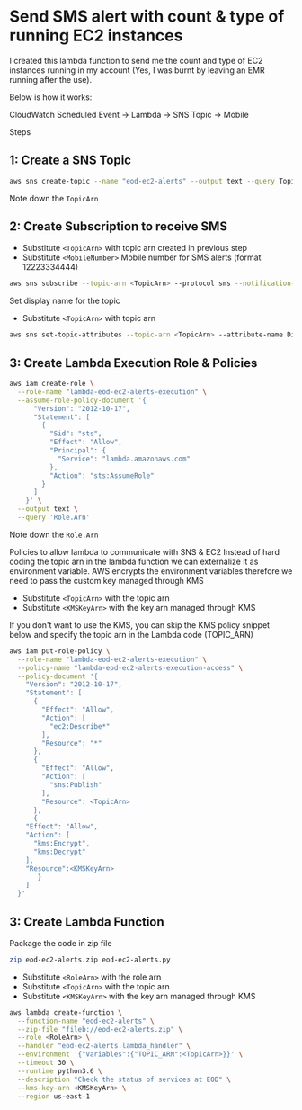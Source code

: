 # Send SMS alert with count & type of running EC2 instances

I created this lambda function to send me the count and type of EC2 instances running in my account (Yes, I was burnt by leaving an EMR running after the use). 

Below is how it works:

CloudWatch Scheduled Event -> Lambda -> SNS Topic -> Mobile

Steps

## 1: Create a SNS Topic

```sh
aws sns create-topic --name "eod-ec2-alerts" --output text --query TopicArn
```

Note down the `TopicArn`

## 2: Create Subscription to receive SMS

* Substitute `<TopicArn>` with topic arn created in previous step
* Substitute `<MobileNumber>` Mobile number for SMS alerts (format 12223334444)

```sh
aws sns subscribe --topic-arn <TopicArn> --protocol sms --notification-endpoint <MobileNumber>
```
  
Set display name for the topic

* Substitute `<TopicArn>` with topic arn

```sh
aws sns set-topic-attributes --topic-arn <TopicArn> --attribute-name DisplayName --attribute-value "AWS Alert"
```

## 3: Create Lambda Execution Role & Policies

```sh
aws iam create-role \
  --role-name "lambda-eod-ec2-alerts-execution" \
  --assume-role-policy-document '{
      "Version": "2012-10-17",
      "Statement": [
        {
          "Sid": "sts",
          "Effect": "Allow",
          "Principal": {
            "Service": "lambda.amazonaws.com"
          },
          "Action": "sts:AssumeRole"
        }
      ]
    }' \
  --output text \
  --query 'Role.Arn'
```

Note down the `Role.Arn`

Policies to allow lambda to communicate with SNS & EC2
Instead of hard coding the topic arn in the lambda function we can externalize it as environment variable. AWS encrypts the environment variables therefore we need to pass the custom key managed through KMS

* Substitute `<TopicArn>` with the topic arn
* Substitute `<KMSKeyArn>` with the key arn managed through KMS

If you don't want to use the KMS, you can skip the KMS policy snippet below and specify the topic arn in the Lambda code (TOPIC_ARN)
  
```sh
aws iam put-role-policy \
  --role-name "lambda-eod-ec2-alerts-execution" \
  --policy-name "lambda-eod-ec2-alerts-execution-access" \
  --policy-document '{
    "Version": "2012-10-17",
    "Statement": [
      {
        "Effect": "Allow",
        "Action": [
          "ec2:Describe*"
        ],
        "Resource": "*"
      },
      {
        "Effect": "Allow",
        "Action": [
          "sns:Publish"
        ],
        "Resource": <TopicArn>
      },
      {
	"Effect": "Allow",
	"Action": [
	  "kms:Encrypt",
	  "kms:Decrypt"
	],
	"Resource":<KMSKeyArn>
       }
    ]
  }'
  ```
## 3: Create Lambda Function

Package the code in zip file
```sh
zip eod-ec2-alerts.zip eod-ec2-alerts.py
```

* Substitute `<RoleArn>` with the role arn
* Substitute `<TopicArn>` with the topic arn
* Substitute `<KMSKeyArn>` with the key arn managed through KMS

```sh
aws lambda create-function \
  --function-name "eod-ec2-alerts" \
  --zip-file "fileb://eod-ec2-alerts.zip" \
  --role <RoleArn> \
  --handler "eod-ec2-alerts.lambda_handler" \
  --environment '{"Variables":{"TOPIC_ARN":<TopicArn>}}' \
  --timeout 30 \
  --runtime python3.6 \
  --description "Check the status of services at EOD" \
  --kms-key-arn <KMSKeyArn> \
  --region us-east-1
```
